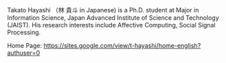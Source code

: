Takato Hayashi （林 貴斗 in Japanese) is a Ph.D. student at Major in Information Science, Japan Advanced Institute of Science and Technology (JAIST). His research interests include Affective Computing, Social Signal Processing.

Home Page: https://sites.google.com/view/t-hayashi/home-english?authuser=0

